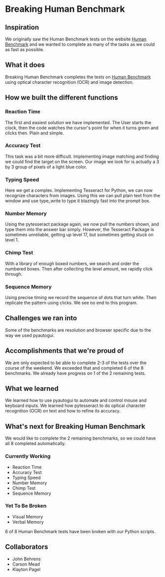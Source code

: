 # Breaking Human Benchmark
## Inspiration
We originally saw the Human Benchmark tests on the website [Human Benchmark](https://humanbenchmark.com/) and we wanted to complete as many of the tasks as we could as fast as possible.  

## What it does
Breaking Human Benchmark completes the tests on [Human Benchmark](https://humanbenchmark.com/) using optical character recognition (OCR) and image detection.

## How we built the different functions
### Reaction Time
The first and easiest solution we have implemented.  The User starts the clock, then the code watches the cursor's point for when it turns green and clicks then. Plain and simple.

### Accuracy Test
This task was a bit more difficult. Implementing image matching and finding we could find the target on the screen.  Our image we look for is actually a 3 by 3 group of pixels of a light blue color.

### Typing Speed
Here we get a complex.  Implementing Tesseract for Python, we can now recognize characters from images.  Using this we can pull plain text from the window and use type_write to type it blazingly fast into the prompt box.

### Number Memory
Using the pytesseract package again, we now pull the numbers shown, and type them into the answer bar simply.  However, the Tesseract Package is sometimes unreliable, getting up level 17, but sometimes getting stuck on level 1.

### Chimp Test
With a library of enough boxed numbers, we search and order the numbered boxes.  Then after collecting the level amount, we rapidly click through.

### Sequence Memory
Using precise timing we record the sequence of dots that turn white. Then replicate the pattern using clicks.  We see no end to this program.

## Challenges we ran into
Some of the benchmarks are resolution and browser specific due to the way we used pyautogui.

## Accomplishments that we're proud of
We are only expected to be able to complete 2-3 of the tests over the course of the weekend.  We exceeded that and completed 6 of the 8 benchmarks. We already have progress on 1 of the 2 remaining tests.

## What we learned
We learned how to use pyautogui to automate and control mouse and keyboard inputs.  We learned how pytesseract to do optical character recognition (OCR) on text and how to refine its accuracy.

## What's next for Breaking Human Benchmark
We would like to complete the 2 remaining benchmarks, so we could have all 8 completed automatically.

### Currently Working
- Reaction Time
- Accuracy Test
- Typing Speed
- Number Memory
- Chimp Test
- Sequence Memory

### Yet To Be Broken
- Visual Memory
- Verbal Memory

6 of 8 Human Benchmark tests have been broken with our Python scripts.

## Collaborators
- John Behrens
- Carson Mead
- Klayton Pagel
